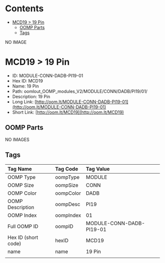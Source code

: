 



Contents
========

* [MCD19 > 19 Pin](#mcd19--19-pin)
	* [OOMP Parts](#oomp-parts)
	* [Tags](#tags)
  
NO IMAGE  
# MCD19 > 19 Pin

- ID: MODULE-CONN-DADB-PI19-01
- Hex ID: MCD19
- Name: 19 Pin
- Path: oomlout_OOMP_modules_V2/MODULE/CONN/DADB/PI19/01/
- Description: 19 Pin
- Long Link: [http://oom.lt/MODULE-CONN-DADB-PI19-01](http://oom.lt/MODULE-CONN-DADB-PI19-01)
- Short Link: [http://oom.lt/MCD19](http://oom.lt/MCD19)

## OOMP Parts
  
NO IMAGES  
## Tags
  

|Tag Name|Tag Code|Tag Value|
| :--- | :--- | :--- |
|OOMP Type|oompType|MODULE|
|OOMP Size|oompSize|CONN|
|OOMP Color|oompColor|DADB|
|OOMP Description|oompDesc|PI19|
|OOMP Index|oompIndex|01|
|Full OOMP ID|oompID|MODULE-CONN-DADB-PI19-01|
|Hex ID (short code)|hexID|MCD19|
|name|name|19 Pin|
||||
